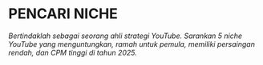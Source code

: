 # PENCARI NICHE

*Bertindaklah sebagai seorang ahli strategi YouTube. Sarankan 5 niche YouTube yang menguntungkan, ramah untuk pemula, memiliki persaingan rendah, dan CPM tinggi di tahun 2025.*
